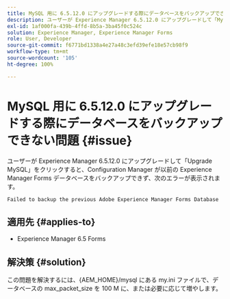 ```yaml
---
title: MySQL 用に 6.5.12.0 にアップグレードする際にデータベースをバックアップできない問題。
description: ユーザーが Experience Manager 6.5.12.0 にアップグレードして「MySQL をアップグレード」をクリックすると、Configuration Manager が以前の Experience Manager Forms データベースをバックアップできません。
exl-id: 1af000fa-439b-4ffd-8b5a-3ba45f0c524c
solution: Experience Manager, Experience Manager Forms
role: User, Developer
source-git-commit: f6771bd1338a4e27a48c3efd39efe18e57cb98f9
workflow-type: tm+mt
source-wordcount: '105'
ht-degree: 100%

---
```


# MySQL 用に 6.5.12.0 にアップグレードする際にデータベースをバックアップできない問題 {#issue}

ユーザーが Experience Manager 6.5.12.0 にアップグレードして「Upgrade MySQL」をクリックすると、Configuration Manager が以前の Experience Manager Forms データベースをバックアップできず、次のエラーが表示されます。

`Failed to backup the previous Adobe Experience Manager Forms Database`


## 適用先 {#applies-to}

* Experience Manager 6.5 Forms

## 解決策 {#solution}

この問題を解決するには、{AEM_HOME}/mysql にある my.ini ファイルで、データベースの max_packet_size を 100 M に、または必要に応じて増やします。

